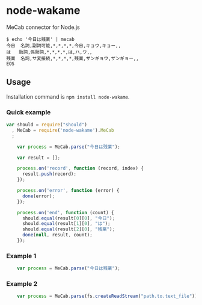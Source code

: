 node-wakame
===========

MeCab connector for Node.js


```
$ echo '今日は残業' | mecab
今日	名詞,副詞可能,*,*,*,*,今日,キョウ,キョー,,
は	助詞,係助詞,*,*,*,*,は,ハ,ワ,,
残業	名詞,サ変接続,*,*,*,*,残業,ザンギョウ,ザンギョー,,
EOS
```


Usage
-----

Installation command is `npm install node-wakame`.

### Quick example

```javascript
var should = require("should")
  , MeCab = require('node-wakame').MeCab
  ;

    var process = MeCab.parse("今日は残業");

    var result = [];

    process.on('record', function (record, index) {
      result.push(record);
    });

    process.on('error', function (error) {
      done(error);
    });

    process.on('end', function (count) {
      should.equal(result[0][0], "今日");
      should.equal(result[1][0], "は");
      should.equal(result[2][0], "残業");
      done(null, result, count);
    });
```

### Example 1

```javascript
    var process = MeCab.parse("今日は残業");
```

### Example 2

```javascript
    var process = MeCab.parse(fs.createReadStream("path.to.text_file"));
```

